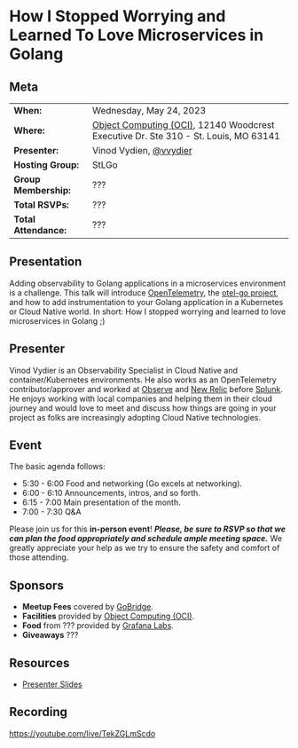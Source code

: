 # How I Stopped Worrying and Learned To Love Microservices in Golang

## Meta 
| | |
| --- | --- |
| **When:** | Wednesday, May 24, 2023 |
| **Where:** | [Object Computing (OCI)](https://objectcomputing.com/), 12140 Woodcrest Executive Dr. Ste 310 - St. Louis, MO 63141 |
| **Presenter:** | Vinod Vydien, [@vvydier](https://twitter.com/vvydier) |
| **Hosting Group:** | StLGo |
| **Group Membership:** | ??? |
| **Total RSVPs:** | ??? |
| **Total Attendance:** | ??? |

## Presentation
Adding observability to Golang applications in a microservices environment is a challenge. This talk will introduce [OpenTelemetry](https://opentelemetry.io/), the [otel-go project](https://github.com/open-telemetry/opentelemetry-go), and how to add instrumentation to your Golang application in a Kubernetes or Cloud Native world. In short: How I stopped worrying and learned to love microservices in Golang ;)

## Presenter
Vinod Vydier is an Observability Specialist in Cloud Native and container/Kubernetes environments. He also works as an OpenTelemetry contributor/approver and worked at [Observe](https://www.observeinc.com/) and [New Relic](https://newrelic.com/) before [Splunk](https://www.splunk.com/). He enjoys working with local companies and helping them in their cloud journey and would love to meet and discuss how things are going in your project as folks are increasingly adopting Cloud Native technologies.

## Event
The basic agenda follows:
* 5:30 - 6:00 Food and networking (Go excels at networking).
* 6:00 - 6:10 Announcements, intros, and so forth.
* 6:15 - 7:00 Main presentation of the month.
* 7:00 - 7:30 Q&A

Please join us for this **in-person event**! **_Please, be sure to RSVP so that we can plan the food appropriately and schedule ample meeting space._** We greatly appreciate your help as we try to ensure the safety and comfort of those attending.

## Sponsors
* **Meetup Fees** covered by [GoBridge](https://gobridge.org/).
* **Facilities** provided by [Object Computing (OCI)](https://objectcomputing.com/).
* **Food** from ??? provided by [Grafana Labs](https://grafana.com/).
* **Giveaways** ???

## Resources
* [Presenter Slides](OTel%20Golang%20Meetup.pdf)

## Recording
https://youtube.com/live/TekZGLmScdo
